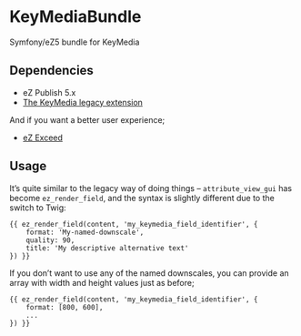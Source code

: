 KeyMediaBundle
==============

Symfony/eZ5 bundle for KeyMedia

## Dependencies
* eZ Publish 5.x
* <a href="http://github.com/KeyteqLabs/keymedia-extension/">The KeyMedia legacy extension</a>

And if you want a better user experience;
* <a href="http://github.com/KeyteqLabs/ezexceed/">eZ Exceed</a>

## Usage
It’s quite similar to the legacy way of doing things – `attribute_view_gui` has become `ez_render_field`, and the syntax is slightly different due to the switch to Twig:
```twig
{{ ez_render_field(content, 'my_keymedia_field_identifier', {
    format: 'My-named-downscale',
    quality: 90,
    title: 'My descriptive alternative text'
}) }}
```

If you don’t want to use any of the named downscales, you can provide an array with width and height values just as before;

```twig
{{ ez_render_field(content, 'my_keymedia_field_identifier', {
    format: [800, 600],
    ...
}) }}
```
